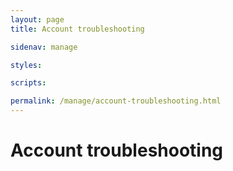 ```yaml
---
layout: page
title: Account troubleshooting

sidenav: manage

styles:

scripts:

permalink: /manage/account-troubleshooting.html
---
```

<h1>Account troubleshooting</h1>

<!-- CONTENT END -->

